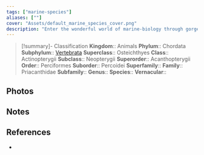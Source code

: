 ```yaml
---
tags: ["marine-species"]
aliases: [""]
cover: "Assets/default_marine_species_cover.png"
description: "Enter the wonderful world of marine-biology through gorgeous underwater pictures of marine animals. Priacanthidae is the family of those funny bigeyes fish."
---
```

> [!summary]- Classification
**Kingdom**:: Animals
**Phylum**:: Chordata
**Subphylum**:: [Vertebrata](Vertebrata.md)
**Superclass**:: Osteichthyes
**Class**:: Actinopterygii
**Subclass**::  Neopterygii
**Superorder**:: Acanthopterygii
**Order**:: Perciformes
**Suborder**:: Percoidei
**Superfamily**::
**Family**:: Priacanthidae
**Subfamily**::
**Genus**::
**Species**::
**Vernacular**::

## Photos

## Notes

## References
- 